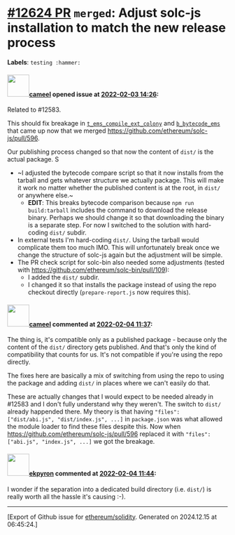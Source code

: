 # [\#12624 PR](https://github.com/ethereum/solidity/pull/12624) `merged`: Adjust solc-js installation to match the new release process
**Labels**: `testing :hammer:`


#### <img src="https://avatars.githubusercontent.com/u/137030?v=4" width="50">[cameel](https://github.com/cameel) opened issue at [2022-02-03 14:26](https://github.com/ethereum/solidity/pull/12624):

Related to #12583.

This should fix breakage in [`t_ems_compile_ext_colony`](https://app.circleci.com/pipelines/github/ethereum/solidity/21953/workflows/7f2b69f9-342e-4e85-8684-074134661d8c/jobs/962750) and [`b_bytecode_ems`](https://app.circleci.com/pipelines/github/ethereum/solidity/21953/workflows/7f2b69f9-342e-4e85-8684-074134661d8c/jobs/962749) that came up now that we merged https://github.com/ethereum/solc-js/pull/596.

Our publishing process changed so that now the content of `dist/` is the actual package. S
- ~I adjusted the bytecode compare script so that it now installs from the tarball and gets whatever structure we actually package. This will make it work no matter whether the published content is at the root, in `dist/` or anywhere else.~
    - **EDIT**: This breaks bytecode comparison because `npm run build:tarball` includes the command to download the release binary. Perhaps we should change it so that downloading the binary is a separate step. For now I switched to the solution with hard-coding `dist/` subdir.
- In external tests I'm hard-coding `dist/`. Using the tarball would complicate them too much IMO. This will unfortunately break once we change the structure of solc-js again but the adjustment will be simple.
- The PR check script for solc-bin also needed some adjustments (tested with https://github.com/ethereum/solc-bin/pull/109):
    - I added the `dist/` subdir.
    - I changed it so that installs the package instead of using the repo checkout directly (`prepare-report.js` now requires this).

#### <img src="https://avatars.githubusercontent.com/u/137030?v=4" width="50">[cameel](https://github.com/cameel) commented at [2022-02-04 11:37](https://github.com/ethereum/solidity/pull/12624#issuecomment-1029909055):

The thing is, it's compatible only as a published package - because only the content of the `dist/` directory gets published. And that's only the kind of compatibility that counts for us. It's not compatible if you're using the repo directly.

The fixes here are basically a mix of switching from using the repo to using the package and adding `dist/` in places where we can't easily do that.

These are actually changes that I would expect to be needed already in #12583 and I don't fully understand why they weren't. The switch to `dist/` already happended there. My theory is that having `"files": ["dist/abi.js", "dist/index.js", ...]` in `package.json` was what allowed the module loader to find these files despite this. Now when https://github.com/ethereum/solc-js/pull/596 replaced it with `"files": ["abi.js", "index.js", ...]` we got the breakage.

#### <img src="https://avatars.githubusercontent.com/u/1347491?v=4" width="50">[ekpyron](https://github.com/ekpyron) commented at [2022-02-04 11:44](https://github.com/ethereum/solidity/pull/12624#issuecomment-1029913600):

I wonder if the separation into a dedicated build directory (i.e. ``dist/``) is really worth all the hassle it's causing :-).


-------------------------------------------------------------------------------



[Export of Github issue for [ethereum/solidity](https://github.com/ethereum/solidity). Generated on 2024.12.15 at 06:45:24.]
